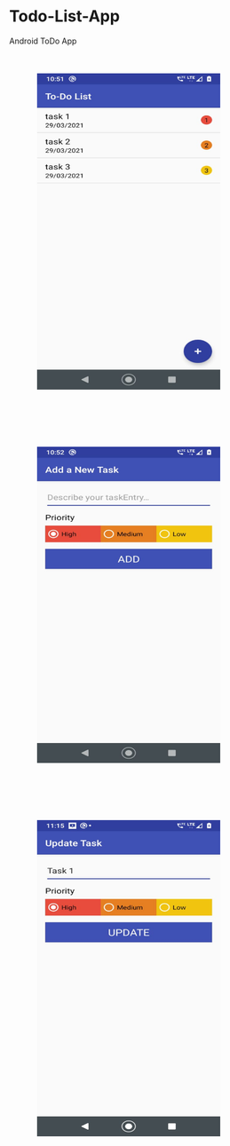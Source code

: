 # Todo-List-App
Android ToDo App
<br/>
<img src="img1.jpeg" width="330" height="570" style="padding:50px">
<img src="img2.jpeg" width="330" height="570" style="padding:50px">
<img src="img3.jpeg" width="330" height="570" style="padding:50px">
